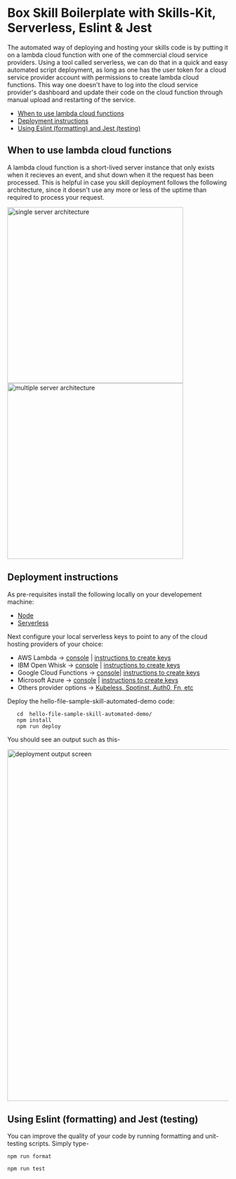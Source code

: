 # Box Skill Boilerplate with Skills-Kit, Serverless, Eslint & Jest

The automated way of deploying and hosting your skills code is by putting it on a lambda cloud function with one of the commercial cloud service providers. Using a tool called serverless, we can do that in a quick and easy automated script deployment, as long as one has the user token for a cloud service provider account with permissions to create lambda cloud functions. This way one doesn't have to log into the cloud service provider's dashboard and update their code on the cloud function through manual upload and restarting of the service. 


- [When to use lambda cloud functions](#when-to-use-lambda-cloud-functions)
- [Deployment instructions](#deployment-instructions)
- [Using Eslint (formatting) and Jest (testing)](#using-eslint-formatting-and-jest-testing)


## When to use lambda cloud functions

A lambda cloud function is a short-lived server instance that only exists when it recieves an event, and shut down when it the request has been processed. This is helpful in case you skill deployment follows the following architecture, since it doesn't use any more or less of the uptime than required to process your request.

<img width="400" alt="single server architecture" src="https://github.com/box/box-skills-kit-nodejs/blob/master/hello-file-sample-skill-automated-demo/single-server-model.png?raw=true">

<img width="400" alt="multiple server architecture" src="https://github.com/box/box-skills-kit-nodejs/blob/master/hello-file-sample-skill-automated-demo/multiple-server-model.png?raw=true">


## Deployment instructions

As pre-requisites install the following locally on your developement machine:

- [Node](https://nodejs.org/en/)
- [Serverless](https://serverless.com)


Next configure your local serverless keys to point to any of the cloud hosting providers of your choice:

- AWS Lambda -> [console](https://aws.amazon.com/lambda/) | [instructions to create keys](https://serverless.com/framework/docs/providers/aws/guide/credentials/)
- IBM Open Whisk -> [console](https://www.ibm.com/cloud/functions/details) | [instructions to create keys](https://serverless.com/framework/docs/providers/openwhisk/guide/credentials/)
- Google Cloud Functions -> [console](https://cloud.google.com/functions/)| [instructions to create keys](https://serverless.com/framework/docs/providers/azure/guide/credentials/)
- Microsoft Azure -> [console](https://azure.microsoft.com/en-us/overview/serverless-computing/) | [instructions to create keys](https://serverless.com/framework/docs/providers/azure/guide/credentials/)
- Others provider options -> [Kubeless, Spotinst, Auth0, Fn, etc](https://serverless.com/framework/docs/providers/)

Deploy the hello-file-sample-skill-automated-demo code:
```
   cd  hello-file-sample-skill-automated-demo/
   npm install
   npm run deploy
```

You should see an output such as this-

<img width="800" alt="deployment output screen" src="https://raw.githubusercontent.com/box/box-skills-kit-nodejs/master/hello-file-sample-skill-automated-demo/successful-deployment-output.png">



## Using Eslint (formatting) and Jest (testing)
You can improve the quality of your code by running formatting and unit-testing scripts. Simply type-
```
npm run format
```

```
npm run test
```

